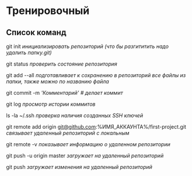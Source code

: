 # Тренировочный
## Список команд

git init   _инициализировать репозиторий (что бы разгититить надо удалить папку.git)_

git status   _проверить состояние репозитория_

git add --all   _подготавливает к сохранению в репозиторий все файлы из папки, также можно по названию файла_ 

git commit -m  _'Комментарий'  # делает коммит_

git log   _просмотр истории коммитов_ 

ls -la ~/.ssh   _проверка наличия созданных SSH ключей_

git remote add origin git@github.com:%ИМЯ_АККАУНТА%/first-project.git   _связывает удаленный репозиторий с локальным_

git remote -v   _показывает информацию о удаленном репозитории_ 

git push -u origin master   _загружает на удаленный репозиторий_

git push   _загружает изменения на удаленный репозиторий_
